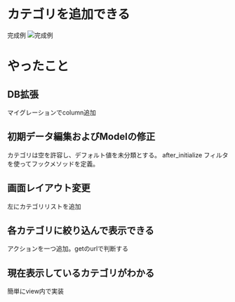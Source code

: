 # カテゴリを追加できる
完成例
![完成例](http://i.imgur.com/txucUzz.png)

# やったこと
## DB拡張
マイグレーションでcolumn追加
## 初期データ編集およびModelの修正
カテゴリは空を許容し、デフォルト値を未分類とする。
after_initialize フィルタを使ってフックメソッドを定義。
## 画面レイアウト変更
左にカテゴリリストを追加
## 各カテゴリに絞り込んで表示できる
アクションを一つ追加。getのurlで判断する
## 現在表示しているカテゴリがわかる
簡単にview内で実装